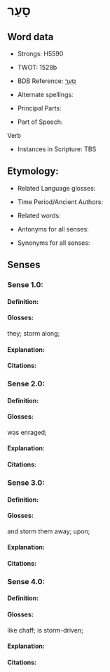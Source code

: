 # סָעַר

<!-- Status: S2="NeedsEdits" -->
<!-- Lexica used for edits:   -->

## Word data

* Strongs: H5590

* TWOT: 1528b

* BDB Reference: [סָעַר](rc://en/bdb/dict/o.ca.aa)

* Alternate spellings:

* Principal Parts:

* Part of Speech:

Verb

* Instances in Scripture: TBS

## Etymology:

* Related Language glosses:

* Time Period/Ancient Authors:

* Related words:

* Antonyms for all senses:

* Synonyms for all senses:

## Senses

### Sense 1.0:

#### Definition:

#### Glosses:

they; storm along; 

#### Explanation:

#### Citations:



### Sense 2.0:

#### Definition:

#### Glosses:

was enraged; 

#### Explanation:

#### Citations:



### Sense 3.0:

#### Definition:

#### Glosses:

and storm them away; upon; 

#### Explanation:

#### Citations:



### Sense 4.0:

#### Definition:

#### Glosses:

like chaff; is storm-driven; 

#### Explanation:

#### Citations:



